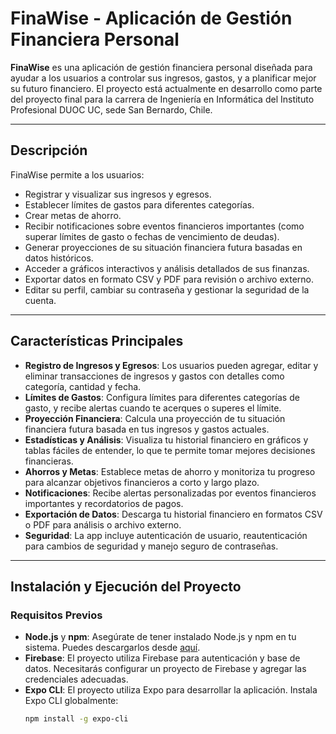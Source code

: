 # FinaWise - Aplicación de Gestión Financiera Personal

**FinaWise** es una aplicación de gestión financiera personal diseñada para ayudar a los usuarios a controlar sus ingresos, gastos, y a planificar mejor su futuro financiero. El proyecto está actualmente en desarrollo como parte del proyecto final para la carrera de Ingeniería en Informática del Instituto Profesional DUOC UC, sede San Bernardo, Chile.

---

## Descripción

FinaWise permite a los usuarios:
- Registrar y visualizar sus ingresos y egresos.
- Establecer límites de gastos para diferentes categorías.
- Crear metas de ahorro.
- Recibir notificaciones sobre eventos financieros importantes (como superar límites de gasto o fechas de vencimiento de deudas).
- Generar proyecciones de su situación financiera futura basadas en datos históricos.
- Acceder a gráficos interactivos y análisis detallados de sus finanzas.
- Exportar datos en formato CSV y PDF para revisión o archivo externo.
- Editar su perfil, cambiar su contraseña y gestionar la seguridad de la cuenta.

---

## Características Principales

- **Registro de Ingresos y Egresos**: Los usuarios pueden agregar, editar y eliminar transacciones de ingresos y gastos con detalles como categoría, cantidad y fecha.
- **Límites de Gastos**: Configura límites para diferentes categorías de gasto, y recibe alertas cuando te acerques o superes el límite.
- **Proyección Financiera**: Calcula una proyección de tu situación financiera futura basada en tus ingresos y gastos actuales.
- **Estadísticas y Análisis**: Visualiza tu historial financiero en gráficos y tablas fáciles de entender, lo que te permite tomar mejores decisiones financieras.
- **Ahorros y Metas**: Establece metas de ahorro y monitoriza tu progreso para alcanzar objetivos financieros a corto y largo plazo.
- **Notificaciones**: Recibe alertas personalizadas por eventos financieros importantes y recordatorios de pagos.
- **Exportación de Datos**: Descarga tu historial financiero en formatos CSV o PDF para análisis o archivo externo.
- **Seguridad**: La app incluye autenticación de usuario, reautenticación para cambios de seguridad y manejo seguro de contraseñas.

---

## Instalación y Ejecución del Proyecto

### Requisitos Previos

- **Node.js** y **npm**: Asegúrate de tener instalado Node.js y npm en tu sistema. Puedes descargarlos desde [aquí](https://nodejs.org/).
- **Firebase**: El proyecto utiliza Firebase para autenticación y base de datos. Necesitarás configurar un proyecto de Firebase y agregar las credenciales adecuadas.
- **Expo CLI**: El proyecto utiliza Expo para desarrollar la aplicación. Instala Expo CLI globalmente:
  ```bash
  npm install -g expo-cli
